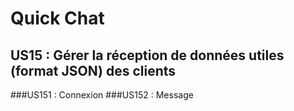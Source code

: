 # Quick Chat
## US15 : Gérer la réception de données utiles (format JSON) des clients
###US151 : Connexion
###US152 : Message
